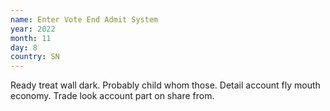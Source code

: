 ```yaml
---
name: Enter Vote End Admit System
year: 2022
month: 11
day: 8
country: SN
---
```

Ready treat wall dark. Probably child whom those. Detail account fly mouth economy. Trade look account part on share from.